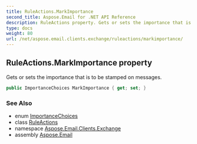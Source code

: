 ```yaml
---
title: RuleActions.MarkImportance
second_title: Aspose.Email for .NET API Reference
description: RuleActions property. Gets or sets the importance that is to be stamped on messages
type: docs
weight: 80
url: /net/aspose.email.clients.exchange/ruleactions/markimportance/
---
```

## RuleActions.MarkImportance property

Gets or sets the importance that is to be stamped on messages.

```csharp
public ImportanceChoices MarkImportance { get; set; }
```

### See Also

* enum [ImportanceChoices](../../importancechoices/)
* class [RuleActions](../)
* namespace [Aspose.Email.Clients.Exchange](../../ruleactions/)
* assembly [Aspose.Email](../../../)


